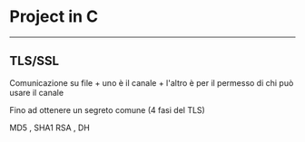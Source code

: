 # Project in C

---

## TLS/SSL

Comunicazione su file
	+ uno è il canale
	+ l'altro è per il permesso di chi può usare il canale

Fino ad ottenere un segreto comune (4 fasi del TLS)

MD5 , SHA1
RSA , DH
